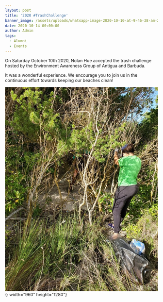 ```yaml
---
layout: post
title: '2020 #TrashChallenge'
banner_image: /assets/uploads/whatsapp-image-2020-10-10-at-9-46-38-am-2.jpg
date: 2020-10-14 00:00:00
author: Admin
tags:
  - Alumni
  - Events
---
```


On Saturday October 10th 2020, Nolan Hue accepted the trash challenge hosted by the Environment Awareness Group of Antigua and Barbuda.&nbsp;

It was a wonderful experience. We encourage you to join us in the continuous effort towards keeping our beaches clean\!

![](/assets/uploads/whatsapp-image-2020-10-10-at-9-46-38-am-1.jpg){: width="960" height="1280"}

&nbsp;

&nbsp;